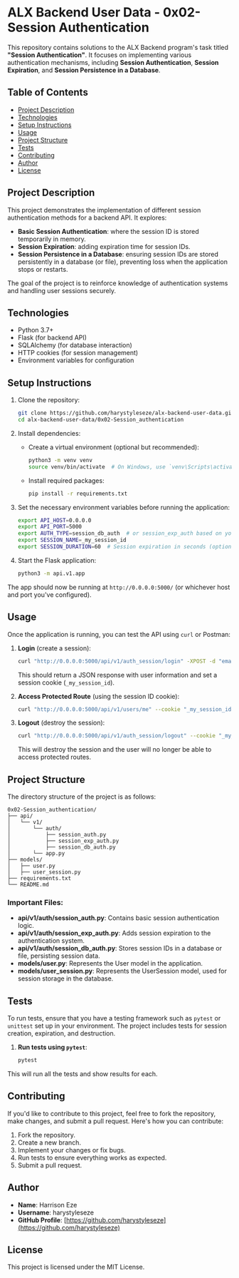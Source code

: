 # ALX Backend User Data - 0x02-Session Authentication

This repository contains solutions to the ALX Backend program's task titled **"Session Authentication"**. It focuses on implementing various authentication mechanisms, including **Session Authentication**, **Session Expiration**, and **Session Persistence in a Database**.

## Table of Contents

- [Project Description](#project-description)
- [Technologies](#technologies)
- [Setup Instructions](#setup-instructions)
- [Usage](#usage)
- [Project Structure](#project-structure)
- [Tests](#tests)
- [Contributing](#contributing)
- [Author](#author)
- [License](#license)

## Project Description

This project demonstrates the implementation of different session authentication methods for a backend API. It explores:
- **Basic Session Authentication**: where the session ID is stored temporarily in memory.
- **Session Expiration**: adding expiration time for session IDs.
- **Session Persistence in a Database**: ensuring session IDs are stored persistently in a database (or file), preventing loss when the application stops or restarts.

The goal of the project is to reinforce knowledge of authentication systems and handling user sessions securely.

## Technologies

- Python 3.7+
- Flask (for backend API)
- SQLAlchemy (for database interaction)
- HTTP cookies (for session management)
- Environment variables for configuration

## Setup Instructions

1. Clone the repository:
   ```bash
   git clone https://github.com/harystyleseze/alx-backend-user-data.git
   cd alx-backend-user-data/0x02-Session_authentication
   ```

2. Install dependencies:
   - Create a virtual environment (optional but recommended):
     ```bash
     python3 -m venv venv
     source venv/bin/activate  # On Windows, use `venv\Scripts\activate`
     ```
   - Install required packages:
     ```bash
     pip install -r requirements.txt
     ```

3. Set the necessary environment variables before running the application:
   ```bash
   export API_HOST=0.0.0.0
   export API_PORT=5000
   export AUTH_TYPE=session_db_auth  # or session_exp_auth based on your task
   export SESSION_NAME=_my_session_id
   export SESSION_DURATION=60  # Session expiration in seconds (optional)
   ```

4. Start the Flask application:
   ```bash
   python3 -m api.v1.app
   ```

The app should now be running at `http://0.0.0.0:5000/` (or whichever host and port you've configured).

## Usage

Once the application is running, you can test the API using `curl` or Postman:

1. **Login** (create a session):
   ```bash
   curl "http://0.0.0.0:5000/api/v1/auth_session/login" -XPOST -d "email=bobsession@hbtn.io" -d "password=fake_pwd"
   ```

   This should return a JSON response with user information and set a session cookie (`_my_session_id`).

2. **Access Protected Route** (using the session ID cookie):
   ```bash
   curl "http://0.0.0.0:5000/api/v1/users/me" --cookie "_my_session_id=your_session_id_here"
   ```

3. **Logout** (destroy the session):
   ```bash
   curl "http://0.0.0.0:5000/api/v1/auth_session/logout" --cookie "_my_session_id=your_session_id_here" -X DELETE
   ```

   This will destroy the session and the user will no longer be able to access protected routes.

## Project Structure

The directory structure of the project is as follows:

```
0x02-Session_authentication/
├── api/
│   └── v1/
│       └── auth/
│           ├── session_auth.py
│           ├── session_exp_auth.py
│           ├── session_db_auth.py
│       └── app.py
├── models/
│   ├── user.py
│   ├── user_session.py
├── requirements.txt
└── README.md
```

### Important Files:

- **api/v1/auth/session_auth.py**: Contains basic session authentication logic.
- **api/v1/auth/session_exp_auth.py**: Adds session expiration to the authentication system.
- **api/v1/auth/session_db_auth.py**: Stores session IDs in a database or file, persisting session data.
- **models/user.py**: Represents the User model in the application.
- **models/user_session.py**: Represents the UserSession model, used for session storage in the database.

## Tests

To run tests, ensure that you have a testing framework such as `pytest` or `unittest` set up in your environment. The project includes tests for session creation, expiration, and destruction.

1. **Run tests using `pytest`**:
   ```bash
   pytest
   ```

This will run all the tests and show results for each.

## Contributing

If you'd like to contribute to this project, feel free to fork the repository, make changes, and submit a pull request. Here's how you can contribute:

1. Fork the repository.
2. Create a new branch.
3. Implement your changes or fix bugs.
4. Run tests to ensure everything works as expected.
5. Submit a pull request.

## Author

- **Name**: Harrison Eze
- **Username**: harystyleseze
- **GitHub Profile**: [https://github.com/harystyleseze](https://github.com/harystyleseze)

## License

This project is licensed under the MIT License.
```
